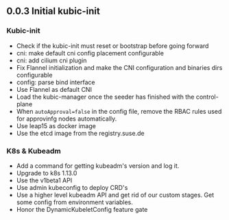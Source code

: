 
## 0.0.3 Initial kubic-init
### Kubic-init
- Check if the kubic-init must reset or bootstrap before going forward
- cni: make default cni config placement configurable
- cni: add cilium cni plugin
- Fix Flannel initialization and make the CNI configuration and binaries dirs configurable
- config: parse bind interface
- Use Flannel as default CNI
- Load the kubic-manager once the seeder has finished with the control-plane
- When `autoApproval=false` in the config file, remove the RBAC rules used for approvinfg nodes automatically.
- Use leap15 as docker image
- Use the etcd image from the registry.suse.de

### K8s & Kubeadm
- Add a command for getting kubeadm's version and log it.
- Upgrade to k8s 1.13.0
- Use the v1beta1 API
- Use admin kubeconfig to deploy CRD's
- Use a higher level kubeadm API and get rid of our custom stages. Get some config from environment variables.      
- Honor the DynamicKubeletConfig feature gate
